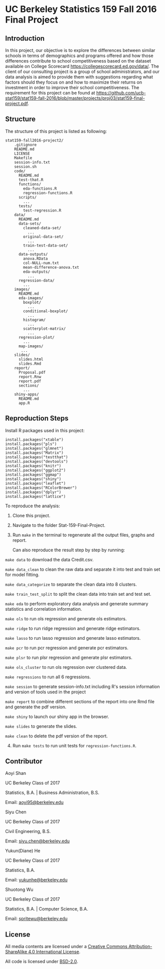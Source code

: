 # UC Berkeley Statistics 159 Fall 2016 Final Project

## Introduction

In this project, our objective is to explore the differences between similar schools in terms of demographics and programs offered and how those differences contribute to school competitiveness based on the dataset available on College Scorecard https://collegescorecard.ed.gov/data/. The client of our consulting project is a group of school administrators, and our data analysis is aimed to provide them with suggestions regarding what factors should they focus on and how to maximize their returns on investment in order to improve their school competitiveness. The requirement for this project can be found at https://github.com/ucb-stat159/stat159-fall-2016/blob/master/projects/proj03/stat159-final-project.pdf. 

## Structure

The structure of this project is listed as following:

```
stat159-fall2016-project2/
    .gitignore
    README.md
    LICENSE
    Makefile
    session-info.txt
    session.sh
    code/
      README.md
      test-that.R
      functions/
        eda-functions.R
        regression-functions.R
      scripts/
        ...
      tests/
        test-regression.R
    data/
      README.md
      data-sets/
        cleaned-data-set/
          ...
        original-data-set/
          ...
        train-test-data-set/
          ...
      data-outputs/
        anova.RData
        col-NULL-num.txt
        mean-difference-anova.txt
        eda-outputs/
          ...
      regression-data/
        ...
    images/
      README.md
      eda-images/
        boxplot/
          ...
        conditional-boxplot/
          ...
        histogram/
          ...
        scatterplot-matrix/
          ...
      regression-plot/
        ...
      map-images/
       ...
    slides/
      slides.html
      slides.Rmd
    report/
      Proposal.pdf
      report.Rnw
      report.pdf
      sections/
        ...
    shiny-apps/
      README.md
      app.R
```

## Reproduction Steps

Install R packages used in this project:

```
install.packages("xtable")
install.packages("pls")
install.packages("glmnet")
install.packages("Matrix")
install.packages("testthat")
install.packages("devtools")
install.packages("knitr")
install.packages("ggplot2")
install.packages("ggmap")
install.packages("shiny")
install.packages("leaflet")
install.packages("RColorBrewer")
install.packages("dplyr")
install.packages("lattice")
```

To reproduce the analysis:

1. Clone this project.

2. Navigate to the folder Stat-159-Final-Project.

3. Run `make` in the terminal to regenerate all the output files, graphs and report. 

   Can also reproduce the result step by step by running:
 
  `make data` to download the data Credit.csv.
  
  `make data_clean` to clean the raw data and separate it into test and train set for model fitting.

  `make data_categorize` to separate the clean data into 8 clusters.

  `make train_test_split` to split the clean data into train set and test set.

  `make eda` to perform exploratory data analysis and generate summary statistics and correlation information.

  `make ols` to run ols regression and generate ols estimators.

  `make ridge` to run ridge regression and generate ridge estimators.

  `make lasso` to run lasso regression and generate lasso estimators.

  `make pcr` to run pcr regression and generate pcr estimators.

  `make plsr` to run plsr regression and generate plsr estimators.

  `make ols_cluster` to run ols regression over clustered data.

  `make regressions` to run all 6 regressions.

  `make session` to generate session-info.txt including R's session information and version of tools used in the project
  
  `make report` to combine different sections of the report into one Rmd file and generate the pdf version.
  
  `make shiny` to launch our shiny app in the browser.
  
  `make slides` to generate the slides.
  
  `make clean` to delete the pdf version of the report. 

4. Run `make tests` to run unit tests for `regression-functions.R`. 

## Contributor

Aoyi Shan

UC Berkeley Class of 2017

Statistics, B.A. | Business Administration, B.S.

Email: aoyi95@berkeley.edu

Siyu Chen

UC Berkeley Class of 2017
 
Civil Engineering, B.S.

Email: siyu.chen@berkeley.edu

Yukun(Diane) He

UC Berkeley Class of 2017

Statistics, B.A.

Email: yukunhe@berkeley.edu

Shuotong Wu

UC Berkeley Class of 2017

Statistics, B.A. | Computer Science, B.A.

Email: spritewu@berkeley.edu

## License

All media contents are licensed under a [Creative Commons Attribution-ShareAlike 4.0 International License](http://creativecommons.org/licenses/by-sa/4.0/).

All code is licensed under [BSD-2.0](https://opensource.org/licenses/BSD-2-Clause).
